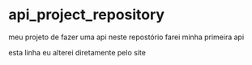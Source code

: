 # api_project_repository
 meu projeto de fazer uma api
 neste repostório farei minha primeira api

esta linha eu alterei diretamente pelo site
